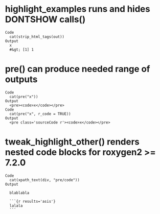 # highlight_examples runs and hides DONTSHOW calls()

    Code
      cat(strip_html_tags(out))
    Output
      x
      #&gt; [1] 1

# pre() can produce needed range of outputs

    Code
      cat(pre("x"))
    Output
      <pre><code>x</code></pre>
    Code
      cat(pre("x", r_code = TRUE))
    Output
      <pre class='sourceCode r'><code>x</code></pre>

# tweak_highlight_other() renders nested code blocks for roxygen2 >= 7.2.0

    Code
      cat(xpath_text(div, "pre/code"))
    Output
      
      blablabla
      
      ```{r results='asis'}
      lalala
      ```

